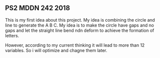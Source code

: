 ## PS2 MDDN 242 2018

This is my first idea about this project. My idea is combining the circle and line to generate the A B C. 
My idea is to make the circle have gaps and no gaps and let the straight line bend ndn deform to achieve the formation of letters. 


However, according to my current thinking it will lead to more than 12 variables. So i will optimize and chagne them later.


